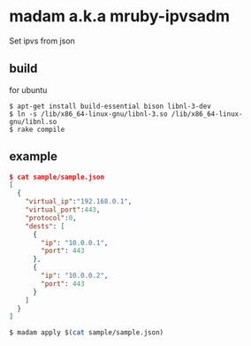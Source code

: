 # madam a.k.a mruby-ipvsadm

Set ipvs from json

## build

for ubuntu
```
$ apt-get install build-essential bison libnl-3-dev
$ ln -s /lib/x86_64-linux-gnu/libnl-3.so /lib/x86_64-linux-gnu/libnl.so
$ rake compile
```

## example
```json
$ cat sample/sample.json
[
  {
    "virtual_ip":"192.168.0.1",
    "virtual_port":443,
    "protocol":0,
    "dests": [
      {
        "ip": "10.0.0.1",
        "port": 443
      },
      {
        "ip": "10.0.0.2",
        "port": 443
      }
    ]
  }
]
```

```bash
$ madam apply $(cat sample/sample.json)
```
